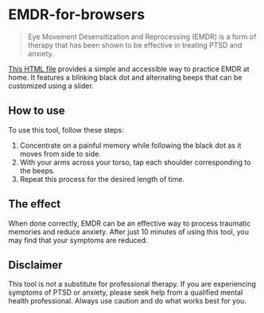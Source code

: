 EMDR-for-browsers
=================

> Eye Movement Desensitization and Reprocessing (EMDR) is a form of therapy that has been shown to be effective in treating PTSD and anxiety.

[This HTML file](https://hosteren.github.io/EMDR-for-browsers/start.html "Try EMDR here!") provides a simple and accessible way to practice EMDR at home. It features a blinking black dot and alternating beeps that can be customized using a slider.

**How to use**
--------------

To use this tool, follow these steps:

1.  Concentrate on a painful memory while following the black dot as it moves from side to side.
2.  With your arms across your torso, tap each shoulder corresponding to the beeps.
3.  Repeat this process for the desired length of time.

**The effect**
--------------

When done correctly, EMDR can be an effective way to process traumatic memories and reduce anxiety. After just 10 minutes of using this tool, you may find that your symptoms are reduced.

**Disclaimer**
--------------

This tool is not a substitute for professional therapy. If you are experiencing symptoms of PTSD or anxiety, please seek help from a qualified mental health professional. Always use caution and do what works best for you.
